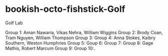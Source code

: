 # bookish-octo-fishstick-Golf
Golf Lab

Group 1: Aman Nawaria, Vikas Nehra, William Wiggins
Group 2: Brody Coan, Tram Nguyen, William Thompson
Group 3: 
Group 4: Anna Stokes, Kaibry Southern, Weston Humphries
Group 5:
Goup 6:
Group 7:
Group 8: Gage Mathis, Robert Marcum
Group 9:
Group 10:.
